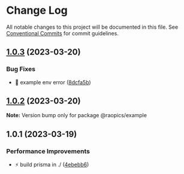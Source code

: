 # Change Log

All notable changes to this project will be documented in this file.
See [Conventional Commits](https://conventionalcommits.org) for commit guidelines.

## [1.0.3](https://github.com/rao-pics/core/compare/@raopics/example@1.0.2...@raopics/example@1.0.3) (2023-03-20)

### Bug Fixes

- 🐛 example env error ([8dcfa5b](https://github.com/rao-pics/core/commit/8dcfa5b3899b3e98120109ad484673157b974442))

## [1.0.2](https://github.com/rao-pics/core/compare/@raopics/example@1.0.1...@raopics/example@1.0.2) (2023-03-20)

**Note:** Version bump only for package @raopics/example

## 1.0.1 (2023-03-19)

### Performance Improvements

- ⚡️ build prisma in ./ ([4ebebb6](https://github.com/rao-pics/core/commit/4ebebb619227d34457d18b08e68406bb92100b2f))
